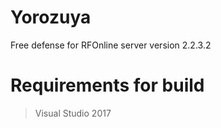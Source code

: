# Yorozuya
Free defense for RFOnline server version 2.2.3.2

# Requirements for build
> Visual Studio 2017<br>
